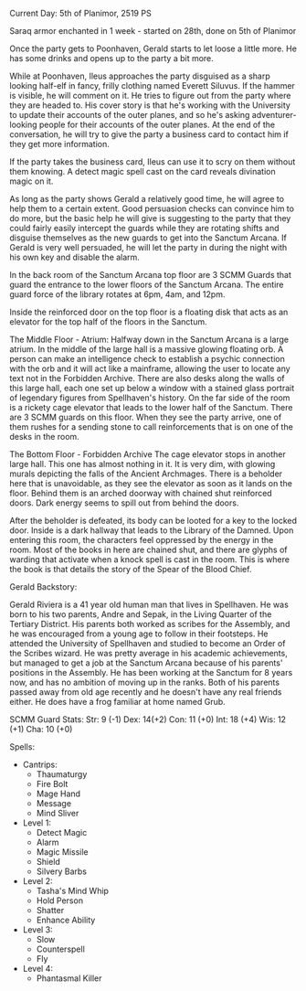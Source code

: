 Current Day: 5th of Planimor, 2519 PS

Saraq armor enchanted in 1 week - started on 28th, done on 5th of Planimor

Once the party gets to Poonhaven, Gerald starts to let loose a little more. He has some drinks and opens up to the party a bit more.

While at Poonhaven, Ileus approaches the party disguised as a sharp looking half-elf in fancy, frilly clothing named Everett Siluvus. If the hammer is visible, he will comment on it. He tries to figure out from the party where they are headed to. His cover story is that he's working with the University to update their accounts of the outer planes, and so he's asking adventurer-looking people for their accounts of the outer planes. At the end of the conversation, he will try to give the party a business card to contact him if they get more information.

If the party takes the business card, Ileus can use it to scry on them without them knowing. A detect magic spell cast on the card reveals divination magic on it.

As long as the party shows Gerald a relatively good time, he will agree to help them to a certain extent. Good persuasion checks can convince him to do more, but the basic help he will give is suggesting to the party that they could fairly easily intercept the guards while they are rotating shifts and disguise themselves as the new guards to get into the Sanctum Arcana. If Gerald is very well persuaded, he will let the party in during the night with his own key and disable the alarm.

In the back room of the Sanctum Arcana top floor are 3 SCMM Guards that guard the entrance to the lower floors of the Sanctum Arcana. The entire guard force of the library rotates at 6pm, 4am, and 12pm.

Inside the reinforced door on the top floor is a floating disk that acts as an elevator for the top half of the floors in the Sanctum.

The Middle Floor - Atrium:
Halfway down in the Sanctum Arcana is a large atrium. In the middle of the large hall is a massive glowing floating orb. A person can make an intelligence check to establish a psychic connection with the orb and it will act like a mainframe, allowing the user to locate any text not in the Forbidden Archive. There are also desks along the walls of this large hall, each one set up below a window with a stained glass portrait of legendary figures from Spellhaven's history. On the far side of the room is a rickety cage elevator that leads to the lower half of the Sanctum. There are 3 SCMM guards on this floor. When they see the party arrive, one of them rushes for a sending stone to call reinforcements that is on one of the desks in the room.

The Bottom Floor - Forbidden Archive
The cage elevator stops in another large hall. This one has almost nothing in it. It is very dim, with glowing murals depicting the falls of the Ancient Archmages. There is a beholder here that is unavoidable, as they see the elevator as soon as it lands on the floor. Behind them is an arched doorway with chained shut reinforced doors. Dark energy seems to spill out from behind the doors.

After the beholder is defeated, its body can be looted for a key to the locked door. Inside is a dark hallway that leads to the Library of the Damned. Upon entering this room, the characters feel oppressed by the energy in the room. Most of the books in here are chained shut, and there are glyphs of warding that activate when a knock spell is cast in the room. This is where the book is that details the story of the Spear of the Blood Chief.

Gerald Backstory:

Gerald Riviera is a 41 year old human man that lives in Spellhaven. He was born to his two parents, Andre and Sepak, in the Living Quarter of the Tertiary District. His parents both worked as scribes for the Assembly, and he was encouraged from a young age to follow in their footsteps. He attended the University of Spellhaven and studied to become an Order of the Scribes wizard. He was pretty average in his academic achievements, but managed to get a job at the Sanctum Arcana because of his parents' positions in the Assembly. He has been working at the Sanctum for 8 years now, and has no ambition of moving up in the ranks. Both of his parents passed away from old age recently and he doesn't have any real friends either. He does have a frog familiar at home named Grub.

SCMM Guard Stats:
Str: 9 (-1) Dex: 14(+2) Con: 11 (+0) Int: 18 (+4) Wis: 12 (+1) Cha: 10 (+0)

Spells:
- Cantrips:
	- Thaumaturgy
	- Fire Bolt
	- Mage Hand
	- Message
	- Mind Sliver
- Level 1:
	- Detect Magic
	- Alarm
	- Magic Missile
	- Shield
	- Silvery Barbs
- Level 2:
	- Tasha's Mind Whip
	- Hold Person
	- Shatter
	- Enhance Ability
- Level 3:
	- Slow
	- Counterspell
	- Fly
- Level 4:
	- Phantasmal Killer